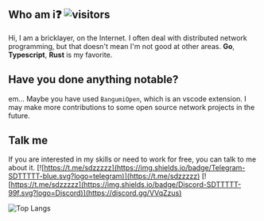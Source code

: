 
## Who am i❓ ![visitors](https://visitor-badge.laobi.icu/badge?page_id=sdttttt.sdttttt)

Hi, I am a bricklayer, on the Internet. I often deal with distributed network programming, but that doesn't mean I'm not good at other areas.
**Go**, **Typescript**, **Rust** is my favorite.

## Have you done anything notable? 

em... Maybe you have used `BangumiOpen`, which is an vscode extension.
I may make more contributions to some open source network projects in the future. 

## Talk me 

If you are interested in my skills or need to work for free, you can talk to me about it.
[![https://t.me/sdzzzzz](https://img.shields.io/badge/Telegram-SDTTTTT-blue.svg?logo=telegram)](https://t.me/sdzzzzz) 
[![https://t.me/sdzzzzz](https://img.shields.io/badge/Discord-SDTTTTT-99f.svg?logo=Discord)](https://discord.gg/VVqZzus)

![Top Langs](https://github-readme-stats.vercel.app/api/top-langs/?username=sdttttt&layout=compact)
